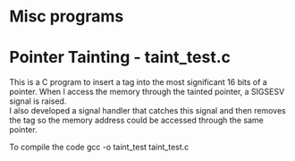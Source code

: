 # Misc programs

# Pointer Tainting - taint_test.c
This is a C program to insert a tag into the most significant 16 bits of a pointer. 
When I access the memory through the tainted pointer, a SIGSESV signal is raised.  
I also developed a signal handler that catches this signal and then removes the tag so the memory address could be accessed through the same pointer.

To compile the code 
gcc -o taint_test taint_test.c
